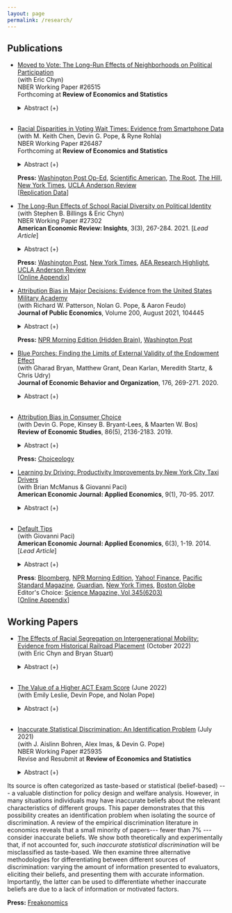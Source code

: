 ```yaml
---
layout: page
permalink: /research/
---
```

     
## Publications

   
* [Moved to Vote: The Long-Run Effects of Neighborhoods on Political Participation](/f/Moved_to_Vote.pdf)<br>
  (with Eric Chyn)<br />
  NBER Working Paper #26515<br />
  Forthcoming at **Review of Economics and Statistics**


   <details><summary> Abstract (+) </summary>
   
   <blockquote><p align="left"> How does one's childhood neighborhood shape political engagement later in life? We study voting rates of children who were displaced by public housing demolitions and moved to higher opportunity areas using housing vouchers. Those displaced during childhood had 11% (2pp) higher participation in the 2016 Presidential election and were 10% (2.9pp) more likely to vote in any general election. We argue that the results are unlikely to be driven by changes in incarceration or parental outcomes, but rather by political socialization or improvements in education and earnings. These results suggest that housing assistance programs may reduce inequality in political participation.<br></p> </blockquote>   
   </details> <br />
   
     
 * [Racial Disparities in Voting Wait Times: Evidence from Smartphone Data](/f/Racial_Disparities_in_Voting_Wait_Times.pdf) <br />
  (with M. Keith Chen, Devin G. Pope, & Ryne Rohla)<br />
  NBER Working Paper #26487<br />
  Forthcoming at **Review of Economics and Statistics**


   <details><summary> Abstract (+) </summary>
   
   <blockquote>
   <p align="left"> Equal access to voting is a core feature of democratic government. Using data from millions of smartphone users, we quantify a racial disparity in voting wait times across a nationwide sample of polling places during the 2016 U.S. presidential election. Relative to entirely-white neighborhoods, residents of entirely-black neighborhoods waited 29% longer to vote and were 74% more likely to spend more than 30 minutes at their polling place. This disparity holds when comparing predominantly white and black polling places within the same states and counties, and survives numerous robustness and placebo tests. We shed light on the mechanism for these results and discuss how geospatial data can be an effective tool to both measure and monitor these disparities going forward.<br></p> </blockquote>   
   </details>
  
   **Press:** [Washington Post Op-Ed](https://www.washingtonpost.com/opinions/there-are-stark-racial-disparities-in-voting-times-heres-how-to-fix-them/2019/12/16/5fb4948a-1c5b-11ea-b4c1-fd0d91b60d9e_story.html), [Scientific American](https://www.scientificamerican.com/article/smartphone-data-show-voters-in-black-neighborhoods-wait-longer1/), [The Root](https://www.theroot.com/study-black-people-wait-longer-to-vote-1838853772), [The Hill](https://thehill.com/homenews/campaign/460965-study-voters-in-black-neighborhoods-face-longer-wait-times), [New York Times](https://www.nytimes.com/2020/06/12/business/for-racial-justice-employees-need-paid-hours-off-for-voting.html), [UCLA Anderson Review](https://anderson-review.ucla.edu/race-voting/) <br />
   [[Replication Data](https://dataverse.harvard.edu/dataset.xhtml?persistentId=doi:10.7910/DVN/RRHANS)] <br />


* [The Long-Run Effects of School Racial Diversity on Political Identity](/f/School_Diversity_Partisanship.pdf) <br>
  (with Stephen B. Billings & Eric Chyn)<br />
  NBER Working Paper #27302<br />
  **American Economic Review: Insights**, 3(3), 267-284. 2021. [*Lead Article*]


   <details><summary> Abstract (+) </summary>
   
   <blockquote><p align="left"> How do early-life experiences shape political identity? We examine the end of race-based busing in Charlotte-Mecklenburg schools, an event that led to large changes in school racial composition. Using administrative data, we compare party affiliation in adulthood for students who had lived on opposite sides of newly-drawn school boundaries. Consistent with the contact hypothesis, we find that a 10-percentage point increase in the share of minorities in a white student's assigned school decreased their likelihood of registering as a Republican by 2 percentage points (12 percent). Our results suggest that schools in childhood play an important role in shaping partisanship.</p> </blockquote>   
   </details>
  
   **Press:** [Washington Post](https://www.washingtonpost.com/business/2020/06/12/white-students-exposed-more-minority-peers-are-less-likely-register-republicans), [New York Times](https://www.nytimes.com/2021/09/01/opinion/us-multiracial-democracy.html), [AEA Research Highlight](https://www.aeaweb.org/research/school-diversity-political-affiliation), [UCLA Anderson Review](https://anderson-review.ucla.edu/schooling-alongside-minorities-reduces-white-students-tendency-to-vote-republican/) <br />
   [[Online Appendix](/f/School_Diversity_Partisanship_onlineappendix.pdf)]


* [Attribution Bias in Major Decisions: Evidence from the United States Military Academy](/f/Attribution_Bias_USMA.pdf)<br />
  (with Richard W. Patterson, Nolan G. Pope, & Aaron Feudo)<br />
  **Journal of Public Economics**, Volume 200, August 2021, 104445


   <details><summary> Abstract (+) </summary>
   
   <blockquote>
   <p align="left"> Using administrative data, we study the role of attribution bias in a high-stakes, consequential decision: the choice of a college major. Specifically, we examine the influence of fatigue experienced during exposure to a general education course on whether students choose the major corresponding to that course. To do so, we exploit the conditional random assignment of student course schedules at the United States Military Academy. We find that students who are assigned to an early morning (7:30 AM) section of a general education course are roughly 10% less likely to major in that subject, relative to students assigned to a later time slot for the course. We find similar effects for fatigue generated by having one or more back-to-back courses immediately prior to a general education course that starts later in the day. Finally, we demonstrate that the pattern of results is consistent with attribution bias and difficult to reconcile with competing explanations.<br></p> </blockquote>   
   </details>
  
   **Press:** [NPR Morning Edition (Hidden Brain)](https://www.npr.org/2020/01/02/792976377/hidden-brain-the-way-you-feel-may-shape-the-way-you-think-about-your-job), [Washington Post](https://www.washingtonpost.com/us-policy/2019/03/29/most-influential-least-informed-decision-college-students-make/) <br />

* [Blue Porches: Finding the Limits of External Validity of the Endowment Effect](/f/Blue_Porches.pdf)<br />
  (with Gharad Bryan, Matthew Grant, Dean Karlan, Meredith Startz, & Chris Udry)<br />
  **Journal of Economic Behavior and Organization**, 176, 269-271. 2020.


   <details><summary> Abstract (+) </summary>
   
   <blockquote>
   <p align="left"> We test whether the endowment effect holds in an experiment conducted with children during Halloween trick-or-treating. We do not find evidence of the endowment effect in this context and experimental protocol.<br></p> </blockquote>   
   </details> <br />
   
* [Attribution Bias in Consumer Choice](/f/Attribution_Bias.pdf)<br />
   (with Devin G. Pope, Kinsey B. Bryant-Lees, & Maarten W. Bos) <br />
   **Review of Economic Studies**, 86(5), 2136-2183. 2019.


   <details><summary> Abstract (+) </summary>
   
   <blockquote>
   <p align="left"> When judging the value of a good, people may be overly influenced by the state in which they previously consumed it. For example, someone who tries out a new restaurant while very hungry may subsequently rate it as high quality, even if the food is mediocre. We produce a simple framework for this form of attribution bias that embeds a standard model of decision making as a special case. We test for attribution bias across two consumer decisions. First, we conduct an experiment in which we randomly manipulate the thirst of participants prior to consuming a new drink. Second, using data from thousands of amusement park visitors, we explore how pleasant weather during their most recent trip affects their stated and actual likelihood of returning. In both of these domains, we find evidence that people misattribute the influence of a temporary state to a stable quality of the consumption good. We provide evidence against several alternative accounts for our findings and discuss the broader implications of attribution bias in economic decision making.<br></p> </blockquote>   
   </details> 
  
   **Press:** [Choiceology](https://www.schwab.com/learn/story/so-much-common-with-guests-samantha-futerman-anais-bordier-kareem-haggag)<br />
   
*  [Learning by Driving: Productivity Improvements by New York City Taxi Drivers](/f/Learning_by_Driving.pdf)<br />
  (with Brian McManus & Giovanni Paci)<br />
  **American Economic Journal: Applied Economics**, 9(1), 70-95. 2017.


   <details><summary> Abstract (+) </summary>
   
   <blockquote>
   <p align="left"> We study learning by doing (LBD) by New York City taxi drivers, who have substantial discretion over their driving strategies and receive compensation closely tied to their success in finding customers. In addition to documenting significant learning by these entrepreneurial agents, we exploit our data’s breadth to investigate the factors that contribute to driver improvement across a variety of situations. New drivers lag farther behind experienced drivers when in difficult situations. Drivers benefit from accumulating neighborhood-specific experience, which affects how they search for their next customers.<br></p> </blockquote>   
   </details> <br />
   
*  [Default Tips](/f/Default_Tips.pdf)<br />
  (with Giovanni Paci)<br />
  **American Economic Journal: Applied Economics**, 6(3), 1-19. 2014. [*Lead Article*]


   <details><summary> Abstract (+) </summary>
   
   <blockquote>
   <p align="left"> We examine the role of defaults in high-frequency, small-scale choices using unique data on over 13 million New York City taxi rides. Using a regression discontinuity design, we show that default tip suggestions have a large impact on tip amounts. These results are supported by a secondary analysis that uses the quasi-random assignment of customers to different cars to examine default effects on a wider range of fares. Finally, we highlight a potential cost of setting defaults too high, as a higher proportion of customers opt to leave no credit card tip when presented with the higher suggested amounts.<br></p> </blockquote>   
   </details>
  
   **Press**: [Bloomberg](https://www.bloomberg.com/view/articles/2013-04-09/check-here-to-tip-taxi-drivers-or-save-for-401-k-), [NPR Morning Edition](https://www.npr.org/blogs/alltechconsidered/2014/03/05/283917108/technology-may-soon-get-you-to-be-a-bigger-tipper), [Yahoo! Finance](http://finance.yahoo.com/news/the-pain-of-paying--how-technology-tricks-you-into-tipping-more-203225829.html), [Pacific Standard Magazine](https://psmag.com/the-tipping-point-is-this-the-beginning-of-the-end-for-gratuities-94ca0ecb798b#.y6m8yhv27), [Guardian](https://www.theguardian.com/global/commentisfree/2015/mar/29/cass-sunstein-nudge-endless-options-confusing), [New York Times](https://www.nytimes.com/2015/03/26/style/10-20-apps-are-changing-how-we-tip.html?pagewanted=all), [Boston Globe](http://www.bostonglobe.com/lifestyle/style/2015/04/28/pardon-brother-can-you-spare-tip-for-cup-coffee/2JmMth6AkjttK5GnEbu1JL/story.html)<br />
   Editor's Choice: [Science Magazine, Vol 345(6203)](https://www.science.org/doi/10.1126/science.2014.345.6203.twil)<br />
   [[Online Appendix](/f/Default_Tips_onlineappendix.pdf)]
   
## Working Papers
   
* [The Effects of Racial Segregation on Intergenerational Mobility: Evidence from Historical Railroad Placement](/f/Segregation_Mobility.pdf) (October 2022)<br />
  (with Eric Chyn and Bryan Stuart)<br />


   <details><summary> Abstract (+) </summary>
   
   <blockquote>
   <p align="left"> This paper provides new evidence on the causal impacts of city-wide racial segregation on intergenerational mobility. We use an instrumental variable approach that relies on plausibly exogenous variation in segregation due to the arrangement of railroad tracks in the nineteenth century. Our analysis finds that higher segregation reduces upward mobility for Black children from households across the income distribution and White children from low-income households. Moreover, segregation lowers academic achievement while increasing incarceration rates and teenage birth rates. An analysis of mechanisms shows that segregation reduces government spending, weakens support for anti-poverty policies, and increases racially conservative attitudes.<br></p> </blockquote>   
   </details> <br />

   
* [The Value of a Higher ACT Exam Score](/f/ACT_Value.pdf) (June 2022)<br />
  (with Emily Leslie, Devin Pope, and Nolan Pope)<br />


   <details><summary> Abstract (+) </summary>
   
   <blockquote>
   <p align="left"> Entrance exams are an integral aspect of the college admissions process. We use rounding in ACT composite exam scores to identify the causal effect of receiving a higher score. Using data for over 3 million test takers, we estimate that *randomly* receiving one extra point on the ACT leads to a 0.44 percentage point increase in the probability of attending a 4-year college. Our results have implications for the importance of entrance exams in the admissions process, the value of test preparation and retaking, and the inequities that can be created by unequal access to test prep and resources.<br></p> </blockquote>   
   </details> <br />


* [Inaccurate Statistical Discrimination: An Identification Problem](/f/Inaccurate_Statistical_Discrimination.pdf) (July 2021)<br />
  (with J. Aislinn Bohren, Alex Imas, & Devin G. Pope)<br />
  NBER Working Paper #25935<br />
  Revise and Resubmit at **Review of Economics and Statistics**


   <details><summary> Abstract (+) </summary>
   
   <blockquote>
   <p align="left"> Discrimination, defined as differential treatment by group identity, is widely studied in economics. 
Its source is often categorized as taste-based or statistical (belief-based) --- a valuable distinction for policy design and welfare analysis. However, in many situations individuals may have inaccurate beliefs about the relevant characteristics of different groups. This paper demonstrates that this possibility creates an identification problem when isolating the source of discrimination. A review of the empirical discrimination literature in economics reveals that a small minority of papers--- fewer than 7% ---consider inaccurate beliefs. We show both theoretically and experimentally that, if not accounted for, such *inaccurate statistical discrimination* will be misclassified as taste-based. We then examine three alternative methodologies for differentiating between different sources of discrimination: varying the amount of information presented to evaluators, eliciting their beliefs, and presenting them with accurate information. Importantly, the latter can be used to differentiate whether inaccurate beliefs are due to a lack of information or motivated factors.<br></p> </blockquote>   
   </details>
   
   **Press:** [Freakonomics](https://freakonomics.com/podcast/does-hollywood-still-have-a-princess-problem-ep-394/)<br />